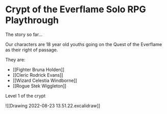 # Crypt of the Everflame Solo RPG Playthrough

The story so far...

Our characters are 18 year old youths going on the Quest of the Everflame as their right of passage.

They are:
- [[Fighter Bruna Holden]]
- [[Cleric Rodrick Evans]]
- [[Wizard Celestia Windborne]]
- [[Rogue Stek Wiggleton]]


Level 1 of the crypt

![[Drawing 2022-08-23 13.51.22.excalidraw]]